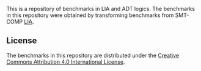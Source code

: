This is a repository of benchmarks in LIA and ADT logics. The benchmarks in this
repository were obtained by transforming benchmarks from SMT-COMP
[LIA](https://clc-gitlab.cs.uiowa.edu:2443/SMT-LIB-benchmarks/LIA).

## License

The benchmarks in this repository are distributed under the
[Creative Commons Attribution 4.0 International License](https://creativecommons.org/licenses/by/4.0/).
